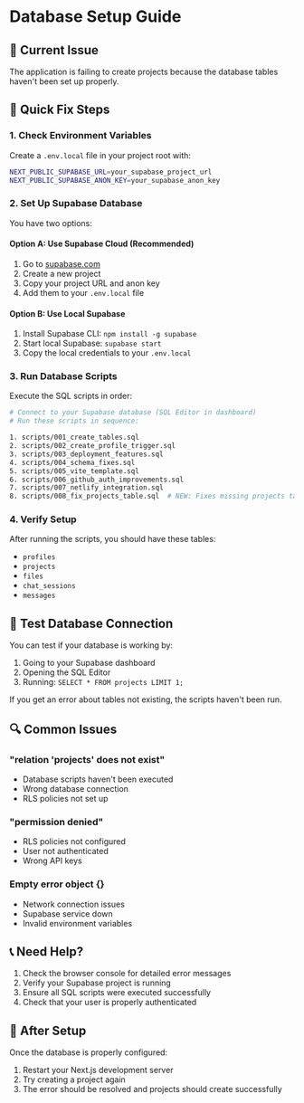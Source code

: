 # Database Setup Guide

## 🚨 **Current Issue**
The application is failing to create projects because the database tables haven't been set up properly.

## 🔧 **Quick Fix Steps**

### 1. **Check Environment Variables**
Create a `.env.local` file in your project root with:

```bash
NEXT_PUBLIC_SUPABASE_URL=your_supabase_project_url
NEXT_PUBLIC_SUPABASE_ANON_KEY=your_supabase_anon_key
```

### 2. **Set Up Supabase Database**
You have two options:

#### **Option A: Use Supabase Cloud (Recommended)**
1. Go to [supabase.com](https://supabase.com)
2. Create a new project
3. Copy your project URL and anon key
4. Add them to your `.env.local` file

#### **Option B: Use Local Supabase**
1. Install Supabase CLI: `npm install -g supabase`
2. Start local Supabase: `supabase start`
3. Copy the local credentials to your `.env.local`

### 3. **Run Database Scripts**
Execute the SQL scripts in order:

```bash
# Connect to your Supabase database (SQL Editor in dashboard)
# Run these scripts in sequence:

1. scripts/001_create_tables.sql
2. scripts/002_create_profile_trigger.sql  
3. scripts/003_deployment_features.sql
4. scripts/004_schema_fixes.sql
5. scripts/005_vite_template.sql
6. scripts/006_github_auth_improvements.sql
7. scripts/007_netlify_integration.sql
8. scripts/008_fix_projects_table.sql  # NEW: Fixes missing projects table
```

### 4. **Verify Setup**
After running the scripts, you should have these tables:
- `profiles`
- `projects` 
- `files`
- `chat_sessions`
- `messages`

## 🧪 **Test Database Connection**

You can test if your database is working by:

1. Going to your Supabase dashboard
2. Opening the SQL Editor
3. Running: `SELECT * FROM projects LIMIT 1;`

If you get an error about tables not existing, the scripts haven't been run.

## 🔍 **Common Issues**

### **"relation 'projects' does not exist"**
- Database scripts haven't been executed
- Wrong database connection
- RLS policies not set up

### **"permission denied"**
- RLS policies not configured
- User not authenticated
- Wrong API keys

### **Empty error object {}**
- Network connection issues
- Supabase service down
- Invalid environment variables

## 📞 **Need Help?**

1. Check the browser console for detailed error messages
2. Verify your Supabase project is running
3. Ensure all SQL scripts were executed successfully
4. Check that your user is properly authenticated

## 🚀 **After Setup**

Once the database is properly configured:
1. Restart your Next.js development server
2. Try creating a project again
3. The error should be resolved and projects should create successfully
